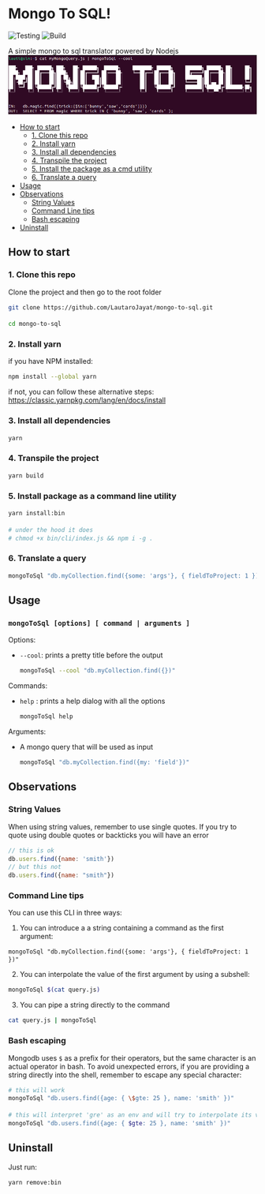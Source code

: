# Mongo To SQL!

![Testing](https://github.com/lautarojayat/mongo-to-sql/actions/workflows/test.yaml/badge.svg)
![Build](https://github.com/lautarojayat/mongo-to-sql/actions/workflows/build.yaml/badge.svg)



A simple mongo to sql translator powered by Nodejs
![header](assets/example.png)



* [How to start](#how-to-start)
    * [1. Clone this repo](#1-clone-this-repo)
    * [2. Install yarn](#2-install-yarn)
    * [3. Install all dependencies](#3-install-all-dependencies)
    * [4. Transpile the project](#4-transpile-the-project)
    * [5. Install the package as a cmd utility](#5-install-the-package-as-a-cmd-utility)
    * [6. Translate a query](#6-translate-a-query)
* [Usage](#usage)
* [Observations](#observations)
    * [String Values](#string-values)
    * [Command Line tips](#command-line-tips)
    * [Bash escaping](#bash-escaping)
* [Uninstall](#uninstall)

## How to start

### 1. Clone this repo
Clone the project and then go to the root folder
```bash
git clone https://github.com/LautaroJayat/mongo-to-sql.git

cd mongo-to-sql
```

### 2. Install yarn 
if you have NPM installed:
```bash
npm install --global yarn
```

if not, you can follow these alternative steps:
https://classic.yarnpkg.com/lang/en/docs/install

### 3. Install all dependencies
```bash
yarn
```

### 4. Transpile the project

```bash
yarn build
```

### 5. Install package as a command line utility
```bash
yarn install:bin

# under the hood it does
# chmod +x bin/cli/index.js && npm i -g .
```

### 6. Translate a query

```bash
mongoToSql "db.myCollection.find({some: 'args'}, { fieldToProject: 1 })"
```
## Usage

### `mongoToSql [options] [ command | arguments ] `

Options: 
* `--cool`: prints a pretty title before the output
    ```bash
    mongoToSql --cool "db.myCollection.find({})"
    ```

Commands:
* `help` : prints a help dialog with all the options
    ```bash
    mongoToSql help
    ```

Arguments:
* A mongo query that will be used as input
    ```bash
    mongoToSql "db.myCollection.find({my: 'field'})"
    ```




## Observations

### String Values
When using string values, remember to use single quotes. If you try to quote using double quotes or backticks you will have an error
```js
// this is ok
db.users.find({name: 'smith'})
// but this not
db.users.find({name: "smith"})
```

### Command Line tips
You can use this CLI in three ways:

1. You can introduce a a string containing a command as the first argument:

```1.ash
mongoToSql "db.myCollection.find({some: 'args'}, { fieldToProject: 1 })"
```

2. You can interpolate the value of the first argument by using a subshell:

```bash
mongoToSql $(cat query.js)
```

3. You can pipe a string directly to the command
```bash
cat query.js | mongoToSql
```

### Bash escaping
Mongodb uses `$` as a prefix for their operators, but the same character is an actual operator in bash.
To avoid unexpected errors, if you are providing a string directly into the shell, remember to escape any special character:
```bash
# this will work
mongoToSql "db.users.find({age: { \$gte: 25 }, name: 'smith' })"

# this will interpret 'gre' as an env and will try to interpolate its value
mongoToSql "db.users.find({age: { $gte: 25 }, name: 'smith' })"
```

## Uninstall
Just run:
```bash
yarn remove:bin
```